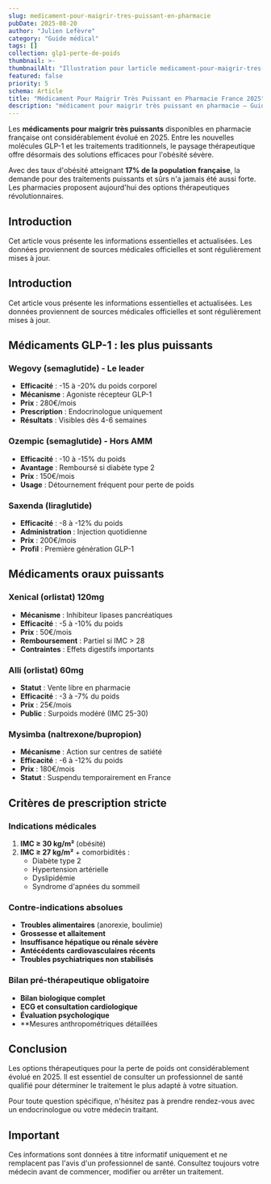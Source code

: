 ```yaml
---
slug: medicament-pour-maigrir-tres-puissant-en-pharmacie
pubDate: 2025-08-20
author: "Julien Lefèvre"
category: "Guide médical"
tags: []
collection: glp1-perte-de-poids
thumbnail: >-
thumbnailAlt: "Illustration pour larticle medicament-pour-maigrir-tres-puissant-en-pharmacie"
featured: false
priority: 5
schema: Article
title: "Médicament Pour Maigrir Très Puissant en Pharmacie France 2025"
description: "médicament pour maigrir très puissant en pharmacie — Guide marché français."
---
```


Les **médicaments pour maigrir très puissants** disponibles en pharmacie française ont considérablement évolué en 2025. Entre les nouvelles molécules GLP-1 et les traitements traditionnels, le paysage thérapeutique offre désormais des solutions efficaces pour l'obésité sévère.

Avec des taux d'obésité atteignant **17% de la population française**, la demande pour des traitements puissants et sûrs n'a jamais été aussi forte. Les pharmacies proposent aujourd'hui des options thérapeutiques révolutionnaires.




## Introduction

Cet article vous présente les informations essentielles et actualisées. Les données proviennent de sources médicales officielles et sont régulièrement mises à jour.

## Introduction

Cet article vous présente les informations essentielles et actualisées. Les données proviennent de sources médicales officielles et sont régulièrement mises à jour.

## Médicaments GLP-1 : les plus puissants

### Wegovy (semaglutide) - Le leader
- **Efficacité** : -15 à -20% du poids corporel
- **Mécanisme** : Agoniste récepteur GLP-1
- **Prix** : 280€/mois
- **Prescription** : Endocrinologue uniquement
- **Résultats** : Visibles dès 4-6 semaines

### Ozempic (semaglutide) - Hors AMM
- **Efficacité** : -10 à -15% du poids
- **Avantage** : Remboursé si diabète type 2
- **Prix** : 150€/mois
- **Usage** : Détournement fréquent pour perte de poids

### Saxenda (liraglutide)
- **Efficacité** : -8 à -12% du poids
- **Administration** : Injection quotidienne
- **Prix** : 200€/mois
- **Profil** : Première génération GLP-1

## Médicaments oraux puissants

### Xenical (orlistat) 120mg
- **Mécanisme** : Inhibiteur lipases pancréatiques
- **Efficacité** : -5 à -10% du poids
- **Prix** : 50€/mois
- **Remboursement** : Partiel si IMC > 28
- **Contraintes** : Effets digestifs importants

### Alli (orlistat) 60mg
- **Statut** : Vente libre en pharmacie
- **Efficacité** : -3 à -7% du poids
- **Prix** : 25€/mois
- **Public** : Surpoids modéré (IMC 25-30)

### Mysimba (naltrexone/bupropion)
- **Mécanisme** : Action sur centres de satiété
- **Efficacité** : -6 à -12% du poids
- **Prix** : 180€/mois
- **Statut** : Suspendu temporairement en France

## Critères de prescription stricte

### Indications médicales
1. **IMC ≥ 30 kg/m²** (obésité)
2. **IMC ≥ 27 kg/m²** + comorbidités :
   - Diabète type 2
   - Hypertension artérielle
   - Dyslipidémie
   - Syndrome d'apnées du sommeil

### Contre-indications absolues
- **Troubles alimentaires** (anorexie, boulimie)
- **Grossesse et allaitement**
- **Insuffisance hépatique ou rénale sévère**
- **Antécédents cardiovasculaires récents**
- **Troubles psychiatriques non stabilisés**

### Bilan pré-thérapeutique obligatoire
- **Bilan biologique complet**
- **ECG et consultation cardiologique**
- **Évaluation psychologique**
- **Mesures anthropométriques détaillées

## Conclusion

Les options thérapeutiques pour la perte de poids ont considérablement évolué en 2025. Il est essentiel de consulter un professionnel de santé qualifié pour déterminer le traitement le plus adapté à votre situation.

Pour toute question spécifique, n'hésitez pas à prendre rendez-vous avec un endocrinologue ou votre médecin traitant.

## Important

 Ces informations sont données à titre informatif uniquement et ne remplacent pas l'avis d'un professionnel de santé. Consultez toujours votre médecin avant de commencer, modifier ou arrêter un traitement.